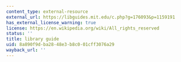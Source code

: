 ```yaml
---
content_type: external-resource
external_url: https://libguides.mit.edu/c.php?g=176093&p=1159191
has_external_license_warning: true
license: https://en.wikipedia.org/wiki/All_rights_reserved
status: ''
title: library guide
uid: 8a890f9d-ba28-48e3-b8c0-01cff3076a29
wayback_url: ''
---
```

